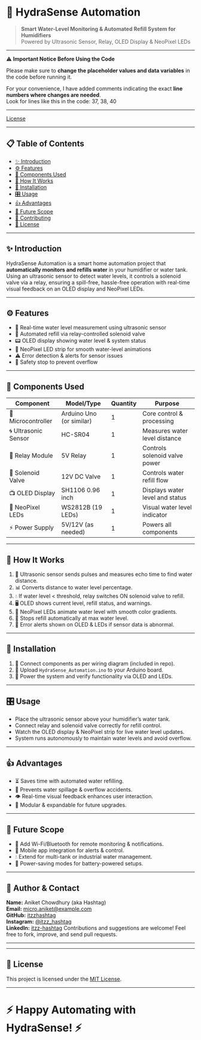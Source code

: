 # 🚰 HydraSense Automation

> **Smart Water-Level Monitoring & Automated Refill System for Humidifiers**  
> Powered by Ultrasonic Sensor, Relay, OLED Display & NeoPixel LEDs  

---

⚠️ **Important Notice Before Using the Code**

Please make sure to **change the placeholder values and data variables** in the code before running it.

For your convenience, I have added comments indicating the exact **line numbers where changes are needed**.  
Look for lines like this in the code: 37, 38, 40
 
---

[License](https://img.shields.io/badge/license-MIT-blue.svg)

---

## 📋 Table of Contents  
- [✨ Introduction](#-introduction)  
- [⚙️ Features](#-features)  
- [🧩 Components Used](#-components-used)  
- [🔧 How It Works](#-how-it-works)  
- [🚀 Installation](#-installation)  
- [🎛️ Usage](#-usage)  
- [👍 Advantages](#-advantages)  
- [🔮 Future Scope](#-future-scope)  
- [🤝 Contributing](#-contributing)  
- [📄 License](#-license)  

---

## ✨ Introduction  
HydraSense Automation is a smart home automation project that **automatically monitors and refills water** in your humidifier or water tank. Using an ultrasonic sensor to detect water levels, it controls a solenoid valve via a relay, ensuring a spill-free, hassle-free operation with real-time visual feedback on an OLED display and NeoPixel LEDs.

---

## ⚙️ Features  
- 🌊 Real-time water level measurement using ultrasonic sensor  
- 🔄 Automated refill via relay-controlled solenoid valve  
- 📟 OLED display showing water level & system status  
- 🌈 NeoPixel LED strip for smooth water-level animations  
- ⚠️ Error detection & alerts for sensor issues  
- 🛑 Safety stop to prevent overflow  

---

## 🧩 Components Used  

| Component          | Model/Type           | Quantity | Purpose                             |  
|--------------------|----------------------|----------|-----------------------------------|  
| 🧠 Microcontroller  | Arduino Uno (or similar) | 1        | Core control & processing          |  
| 🌀 Ultrasonic Sensor | HC-SR04               | 1        | Measures water level distance       |  
| 🔌 Relay Module     | 5V Relay              | 1        | Controls solenoid valve power       |  
| 🚰 Solenoid Valve   | 12V DC Valve          | 1        | Controls water refill flow          |  
| 📺 OLED Display     | SH1106 0.96 inch      | 1        | Displays water level and status     |  
| 🌈 NeoPixel LEDs    | WS2812B (19 LEDs)     | 1        | Visual water level indicator        |  
| ⚡ Power Supply     | 5V/12V (as needed)    | 1        | Powers all components               |  

---

## 🔧 How It Works  
1. 📏 Ultrasonic sensor sends pulses and measures echo time to find water distance.  
2. 📊 Converts distance to water level percentage.  
3. 💧 If water level < threshold, relay switches ON solenoid valve to refill.  
4. 🖥 OLED shows current level, refill status, and warnings.  
5. 🌈 NeoPixel LEDs animate water level with smooth color gradients.  
6. 🛑 Stops refill automatically at max water level.  
7. 🚨 Error alerts shown on OLED & LEDs if sensor data is abnormal.  

---

## 🚀 Installation  
1. 🔗 Connect components as per wiring diagram (included in repo).  
2. 💾 Upload `HydraSense_Automation.ino` to your Arduino board.  
3. 🔌 Power the system and verify functionality via OLED and LEDs.  

---

## 🎛️ Usage  
- Place the ultrasonic sensor above your humidifier’s water tank.  
- Connect relay and solenoid valve correctly for refill control.  
- Watch the OLED display & NeoPixel strip for live water level updates.  
- System runs autonomously to maintain water levels and avoid overflow.  

---

## 👍 Advantages  
- ⏳ Saves time with automated water refilling.  
- 🚫 Prevents water spillage & overflow accidents.  
- 👁 Real-time visual feedback enhances user interaction.  
- 🔄 Modular & expandable for future upgrades.  

---

## 🔮 Future Scope  
- 📡 Add Wi-Fi/Bluetooth for remote monitoring & notifications.  
- 📱 Mobile app integration for alerts & control.  
- 💧 Extend for multi-tank or industrial water management.  
- 🔋 Power-saving modes for battery-powered setups.  

---

## 👤 Author & Contact

**Name:** Aniket Chowdhury (aka Hashtag)  
**Email:** micro.aniket@example.com  
**GitHub:** [itzzhashtag](https://github.com/itzzhashtag/AuraSense-IOT-ESP-1)  
**Instagram:** [@itzz_hashtag](https://instagram.com/itzz_hashtag)  
**LinkedIn:** [itzz-hashtag](https://www.linkedin.com/in/itzz-hashtag/)
Contributions and suggestions are welcome! Feel free to fork, improve, and send pull requests. 

---

---

## 📄 License  
This project is licensed under the [MIT License](LICENSE).  

---

# ⚡ Happy Automating with HydraSense! ⚡
